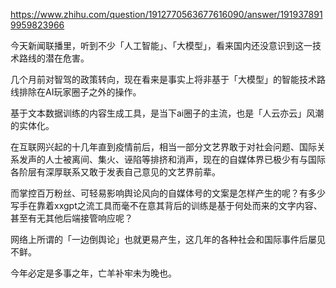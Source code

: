 https://www.zhihu.com/question/1912770563677616090/answer/1919378919959823966

今天新闻联播里，听到不少「人工智能」、「大模型」，看来国内还没意识到这一技术路线的潜在危害。

几个月前对智驾的政策转向，现在看来是事实上将非基于「大模型」的智能技术路线排除在AI玩家圈子之外的操作。

基于文本数据训练的内容生成工具，是当下ai圈子的主流，也是「人云亦云」风潮的实体化。

在互联网兴起的十几年直到疫情前后，相当一部分文艺界敢于对社会问题、国际关系发声的人士被离间、集火、诬陷等排挤和消声，现在的自媒体界已极少有与国际各阶层有深厚联系又敢于发表自己意见的文艺界前辈。

而掌控百万粉丝、可轻易影响舆论风向的自媒体号的文案是怎样产生的呢？有多少写手在靠着xxgpt之流工具而毫不在意其背后的训练是基于何处而来的文字内容、甚至有无其他后端接管响应呢？

网络上所谓的「一边倒舆论」也就更易产生，这几年的各种社会和国际事件后屡见不鲜。

今年必定是多事之年，亡羊补牢未为晚也。